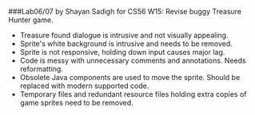 ###Lab06/07 by Shayan Sadigh for CS56 W15: Revise buggy Treasure Hunter game.

* Treasure found dialogue is intrusive and not visually appealing.
* Sprite's white background is intrusive and needs to be removed.
* Sprite is not responsive, holding down input causes major lag.
* Code is messy with unnecessary comments and annotations. Needs reformatting.
* Obsolete Java components are used to move the sprite. Should be replaced with modern supported code.
* Temporary files and redundant resource files holding extra copies of game sprites need to be removed.
